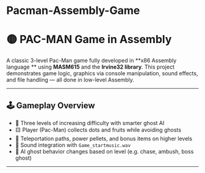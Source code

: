 # Pacman-Assembly-Game

# 🟡 PAC-MAN Game in Assembly 

A classic 3-level Pac-Man game fully developed in **x86 Assembly language ** using **MASM615** and the **Irvine32 library**. This project demonstrates game logic, graphics via console manipulation, sound effects, and file handling — all done in low-level Assembly.

---

## 🕹️ Gameplay Overview

- 👻 Three levels of increasing difficulty with smarter ghost AI
- 🟨 Player (Pac-Man) collects dots and fruits while avoiding ghosts
- 🔄 Teleportation paths, power pellets, and bonus items on higher levels
- 🎵 Sound integration with `Game_startmusic.wav`
- 🧠 AI ghost behavior changes based on level (e.g. chase, ambush, boss ghost)

---


